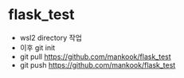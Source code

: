 # flask_test

- wsl2 directory 작업
- 이후 git init
- git pull https://github.com/mankook/flask_test
- git push https://github.com/mankook/flask_test
